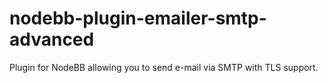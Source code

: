 # nodebb-plugin-emailer-smtp-advanced
Plugin for NodeBB allowing you to send e-mail via SMTP with TLS support.
